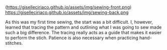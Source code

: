 
(https://giselleciriaco.github.io/assets/img/sewing-front.png)
https://giselleciriaco.github.io/assets/img/sewing-back.png

As this was my first time sewing, the start was a bit difficult. I, however, learned that tracing the pattern and outlining what I was going to sew made such a big difference. The tracing really acts as a guide that makes it easier to perform the stich. Patience is also necessary when practicing hand-stitches. 
